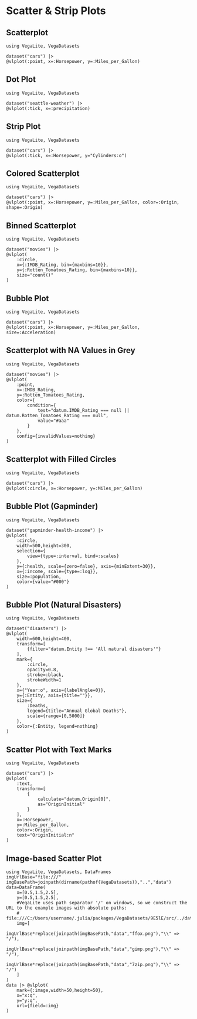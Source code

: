 # Scatter & Strip Plots

## Scatterplot

```@example
using VegaLite, VegaDatasets

dataset("cars") |>
@vlplot(:point, x=:Horsepower, y=:Miles_per_Gallon)
```

## Dot Plot

```@example
using VegaLite, VegaDatasets

dataset("seattle-weather") |>
@vlplot(:tick, x=:precipitation)
```

## Strip Plot

```@example
using VegaLite, VegaDatasets

dataset("cars") |>
@vlplot(:tick, x=:Horsepower, y="Cylinders:o")
```

## Colored Scatterplot

```@example
using VegaLite, VegaDatasets

dataset("cars") |>
@vlplot(:point, x=:Horsepower, y=:Miles_per_Gallon, color=:Origin, shape=:Origin)
```

## Binned Scatterplot

```@example
using VegaLite, VegaDatasets

dataset("movies") |>
@vlplot(
    :circle,
    x={:IMDB_Rating, bin={maxbins=10}},
    y={:Rotten_Tomatoes_Rating, bin={maxbins=10}},
    size="count()"
)
```

## Bubble Plot

```@example
using VegaLite, VegaDatasets

dataset("cars") |>
@vlplot(:point, x=:Horsepower, y=:Miles_per_Gallon, size=:Acceleration)
```

## Scatterplot with NA Values in Grey

```@example
using VegaLite, VegaDatasets

dataset("movies") |>
@vlplot(
    :point,
    x=:IMDB_Rating,
    y=:Rotten_Tomatoes_Rating,
    color={
        condition={
            test="datum.IMDB_Rating === null || datum.Rotten_Tomatoes_Rating === null",
            value="#aaa"
        }
    },
    config={invalidValues=nothing}
)
```

## Scatterplot with Filled Circles

```@example
using VegaLite, VegaDatasets

dataset("cars") |>
@vlplot(:circle, x=:Horsepower, y=:Miles_per_Gallon)
```

## Bubble Plot (Gapminder)

```@example
using VegaLite, VegaDatasets

dataset("gapminder-health-income") |>
@vlplot(
    :circle,
    width=500,height=300,
    selection={
        view={type=:interval, bind=:scales}
    },
    y={:health, scale={zero=false}, axis={minExtent=30}},
    x={:income, scale={type=:log}},
    size=:population,
    color={value="#000"}
)
```

## Bubble Plot (Natural Disasters)

```@example
using VegaLite, VegaDatasets

dataset("disasters") |>
@vlplot(
    width=600,height=400,
    transform=[
        {filter="datum.Entity !== 'All natural disasters'"}
    ],
    mark={
        :circle,
        opacity=0.8,
        stroke=:black,
        strokeWidth=1
    },
    x={"Year:o", axis={labelAngle=0}},
    y={:Entity, axis={title=""}},
    size={
        :Deaths,
        legend={title="Annual Global Deaths"},
        scale={range=[0,5000]}
    },
    color={:Entity, legend=nothing}
)
```

## Scatter Plot with Text Marks

```@example
using VegaLite, VegaDatasets

dataset("cars") |>
@vlplot(
    :text,
    transform=[
        {
            calculate="datum.Origin[0]",
            as="OriginInitial"
        }
    ],
    x=:Horsepower,
    y=:Miles_per_Gallon,
    color=:Origin,
    text="OriginInitial:n"
)
```

## Image-based Scatter Plot

```@example
using VegaLite, VegaDatasets, DataFrames
imgUrlBase="file:///"
imgBasePath=joinpath(dirname(pathof(VegaDatasets)),"..","data")
data=DataFrame(
    x=[0.5,1.5,2.5],
    y=[0.5,1.5,2.5],
    #VegaLite uses path separator '/' on windows, so we construct the URL to the example images with absolute paths:
    #      file:///C:/Users/username/.julia/packages/VegaDatasets/9E5lE/src/../data/data/ffox.png
    img=[
        imgUrlBase*replace(joinpath(imgBasePath,"data","ffox.png"),"\\" => "/"),
        imgUrlBase*replace(joinpath(imgBasePath,"data","gimp.png"),"\\" => "/"),
        imgUrlBase*replace(joinpath(imgBasePath,"data","7zip.png"),"\\" => "/")
    ]
)
data |> @vlplot(
    mark={:image,width=50,height=50},
    x="x:q",
    y="y:q",
    url={field=:img}
)
```
